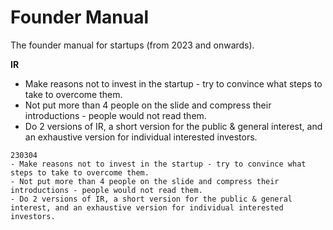 # Founder Manual
The founder manual for startups (from 2023 and onwards).

**IR**
- Make reasons not to invest in the startup - try to convince what steps to take to overcome them.
- Not put more than 4 people on the slide and compress their introductions - people would not read them.
- Do 2 versions of IR, a short version for the public & general interest, and an exhaustive version for individual interested investors.

```
230304
- Make reasons not to invest in the startup - try to convince what steps to take to overcome them.
- Not put more than 4 people on the slide and compress their introductions - people would not read them.
- Do 2 versions of IR, a short version for the public & general interest, and an exhaustive version for individual interested investors.
```
